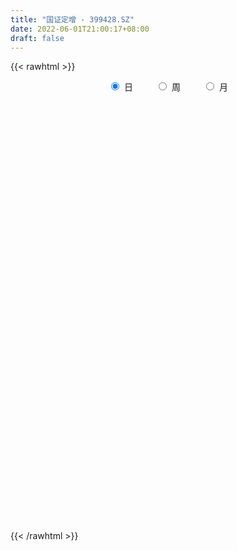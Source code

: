 ```yaml
---
title: "国证定增 - 399428.SZ"
date: 2022-06-01T21:00:17+08:00
draft: false
---
```

{{< rawhtml >}}
    <div style="text-align: center">
        <label style="padding: 1rem;"><input style="margin-right: .5rem" type="radio" name="period" value="D" checked onclick="period_change(this)">日</label>
        <label style="padding: 1rem;"><input style="margin-right: .5rem" type="radio" name="period" value="W" onclick="period_change(this)">周</label>
        <label style="padding: 1rem;"><input style="margin-right: .5rem" type="radio" name="period" value="M" onclick="period_change(this)">月</label>
    </div>
    <div id="chart" style="height: 700px;"></div> 
    <script type="text/javascript">
        const D_v = [33045252.0,33108240.0,35208052.0,36045042.0,36411962.0,44749280.0,36768555.0,37254861.0,34219410.0,30149880.0,33821542.0,34132701.0,32619819.0,28338981.0,39414249.0,47029589.0,34528396.0,34031515.0,34769748.0,48941118.0,40188832.0,36473407.0,36281089.0,34375011.0,36760421.0,36111175.0,36907398.0,34410603.0,35577128.0,30407645.0,32970097.0,41202384.0,37446274.0,46061894.0,40791013.0,50803935.0,50881643.0,58152390.0,51358563.0,54434448.0,44552668.0,36372651.0,45114712.0,40940632.0,56383413.0,51146480.0,54979138.0,48323447.0,42585730.0,44294867.0,47823048.0,44876235.0,39330379.0,38015435.0,39511191.0,41343982.0,42569461.0,42567973.0,41793287.0,45188279.0,37063800.0,39770591.0,37492490.0,39699648.0,36980297.0,38125307.0,40928633.0,36443979.0,40879626.0,41322733.0,49538871.0,47059848.0,53372028.0,46611934.0,43562523.0,40298213.0,40821341.0,55470287.0,43482639.0,43595220.0,37573254.0,38472170.0,32192925.0,36313153.0,33302659.0,28646030.0,34850829.0,37203397.0,36744352.0,25354226.0,27721973.0,22375687.0,24492030.0,23255842.0,26819004.0,23188820.0,21382875.0,24368127.0,23180935.0,23395232.0,25107995.0,26366948.0,26018216.0,24679526.0,25232662.0,26979491.0,27861481.0,27966733.0,29869432.0,31754277.0,25294324.0,27241370.0,31458456.0,27037198.0,24894101.0,28821158.0,29559784.0,27698503.0,29050491.0,32181887.0,27582425.0,30658868.0,33669323.0,35167129.0,31736062.0,32721813.0,27929690.0,28321198.0,28978843.0,29634538.0,30733722.0,28803383.0,29362885.0,32545777.0,30732267.0,26154482.0,33503195.0,33658245.0,33738481.0,27675251.0,29363030.0,28769300.0,30135310.0,28667980.0,23087217.0,28481569.0,32517389.0,31219469.0,26998286.0,25883641.0,26228593.0,28357123.0,25381419.0,32202086.0,32751072.0,26667288.0,28652597.0,26033292.0,26633137.0,26272451.0,25279659.0,27793187.0,32628013.0,32657869.0,29671666.0,30832387.0,27187777.0,22311591.0,25194360.0,19878278.0,23676331.0,23323548.0,21135652.0,21825573.0,23762125.0,24363853.0,24860468.0,21216103.0,20958959.0,19703004.0,25213932.0,19675424.0,21582224.0,23667990.0,27142596.0,36044851.0,24742220.0,23434592.0,24518294.0,21674916.0,22715438.0,24367585.0,23822873.0,29631382.0,32172969.0,29223027.0,27044309.0,22809730.0,28580236.0,30627510.0,31585005.0,22991071.0,26737944.0,25963960.0,26157819.0,22197914.0,22070797.0,21306090.0,22976910.0,22806831.0,22367071.0,20797627.0,21103643.0,20706373.0,20981827.0,22499983.0,20008293.0,19883987.0,18600501.0,22046269.0,19017806.0,19363860.0,21380812.0,23080770.0,18924331.0,23252096.0,22473054.0,24897558.0,22542130.0,23476827.0,21830526.0,18538981.0,16431920.0,21390448.0,29505950.0,19989347.0,16419534.0,17697902.0,18264162.0,17983828.0,22260126.0,24827480.0,22782814.0,26299920.0,20670528.0,22537738.0,22065380.0,21572921.0,26114584.0,22987258.0]
const D_histogram = [0.0,0.4964248433,2.636192446,4.2255236076,6.8691987885,8.5400340316,11.8243871607,14.6464955252,13.9599563726,11.8133738624,10.5264246299,11.131364079,10.3278851032,8.3548751062,8.8366264175,7.6855418386,5.0142802425,-1.2460510818,-2.8825038962,-1.6341323028,0.1667733026,1.2016436968,3.625706693,3.6419146693,3.9164209278,5.5017036256,4.1881143352,4.382707478,0.1451215197,-3.9617364553,-4.058604082,-4.2159801867,-1.3610052962,0.0571301789,2.2322099609,6.2896542773,9.7729360259,9.3060258147,8.7772920595,7.6868190672,5.6289427007,3.4585163304,4.9641360891,7.1846843833,6.0970016852,1.6487988218,-7.4413741348,-17.9934174585,-17.2150547126,-14.2216939481,-8.3169630378,-8.9920289544,-4.7195310701,-3.1911769466,-0.5133502352,2.5602451315,5.5642241829,9.7515034529,13.395488896,12.8282101648,10.8496292176,3.8900969841,-0.6473781766,-3.9889299143,-7.2812154155,-3.9617493567,-0.9979945024,2.2877930621,1.576008634,1.1840863945,2.1752748718,1.7067902717,-1.554355618,0.4710125812,-0.1118660726,2.1906291551,6.4277135522,10.1651826032,12.1107893386,12.1817169149,11.9107891751,9.2974248244,9.3113805585,3.1633275425,-1.8185162757,-3.2172078352,-1.7905446715,-2.7857065999,-11.4953224756,-16.6947552127,-25.8062479582,-26.7970403531,-26.1216696442,-25.9681966062,-30.2365545488,-28.9235452719,-25.4621500867,-22.1357361309,-16.2648773271,-9.3371673368,-3.6812259761,-0.0346516772,0.1510257573,3.9154659396,6.0238125958,5.2077596958,0.9545420756,2.4841911566,4.8691433095,5.1999345552,5.8120578061,8.9767595387,6.7836488112,6.2766095854,8.0145074663,8.1461082432,10.3869679837,13.4895108535,14.8715469739,11.7176593705,12.7485611265,11.9252401414,13.8418145152,17.2098455239,17.3645833495,16.7597123347,14.3245796444,11.3490205416,9.6088710693,8.774448811,8.0179338963,3.7402238332,2.8149760876,-1.6791175626,-7.5801430697,-7.9856693881,-7.3582962156,-6.3543858961,-5.2628325818,-5.7697646694,-6.3224756352,-4.0147448089,-5.5488518659,-11.9183788745,-12.9387644281,-10.3646849509,-9.1157903387,-13.0970354954,-14.3150003385,-12.5067391348,-11.4286493402,-9.3965706074,-6.4801884724,-4.1564644914,-7.2297861613,-7.3492802973,-10.8330542799,-12.034834193,-14.0035215901,-10.3781226657,-10.8575613804,-10.4093257907,-4.3838057772,-2.6448716053,-2.8635600448,-7.7065302485,-14.4793571819,-16.4264223468,-25.9243355857,-29.9054344208,-36.9793581705,-39.1948587797,-34.5829320695,-28.9752503037,-19.7281456093,-12.7600224693,-10.9646946278,-9.9110031459,-4.5315012933,1.4801719795,6.7323195163,11.2142496394,17.1836144491,19.2680232103,26.0867099476,24.1968664021,23.9405693124,24.4908936222,24.8918301989,23.9863658684,19.8933620832,13.1331974432,4.5657497358,-7.3815272503,-15.8935754128,-15.2961867443,-12.9265328316,-16.6790773577,-27.4044933805,-24.611245471,-17.6909723194,-9.9159831989,-0.9570311726,2.7116820699,6.6937378716,5.5648115251,1.217582281,-2.2870163227,-5.7764203729,-2.2731041594,-2.5563094187,-1.5436727969,-1.3439301972,-6.4895651602,-11.2754537084,-21.5542125598,-23.0936065504,-26.1124138627,-24.4772881412,-23.7865923209,-18.7217946987,-12.4526304783,-9.7223684394,-14.7232183283,-18.2283093897,-32.9998677299,-45.4601517502,-40.2364892811,-35.0182532803,-20.8647882277,-6.3838412804,1.771988362,9.6497896764,19.1559994007,27.3684771357,32.9102746151,36.345664603,37.5492476519,39.2913474734,39.8468874525,41.870702614,44.8566110494,47.6876657986,40.2461427959,37.5436447605,36.1130493487,32.6755148295,32.017009654,33.4491831769,33.6441816977]
const D_fast = [0.0,0.6205310541,3.4193467683,6.0650588319,10.4260337098,14.2318774608,20.4723273801,26.956059626,29.7595095664,30.5662705219,31.9109274468,35.2987079157,37.0772002157,37.1929089952,39.8838169108,40.6541177917,39.2364262562,32.6645821614,30.307503373,31.1473418907,32.9899408218,34.3252221401,37.6557118096,38.5823984532,39.8360099436,42.7967185479,42.5301578413,43.8204278536,39.6191222752,34.5218301864,33.4103115392,32.1989403878,34.7136639543,36.1460819741,38.8792142463,44.509072132,50.4355878871,52.2951841295,53.9607733892,54.7920051638,54.1413644724,52.8355671847,55.5822209657,59.5989403557,60.0355080789,55.999504921,45.0489884306,29.9985907424,26.4731898101,25.9111270875,29.7366172383,26.8135440831,29.9061591999,30.6367190869,33.1862082394,36.899864889,41.2948999861,47.9200551193,54.9129127864,57.5526865964,58.2865129536,52.2995049662,47.6001852613,43.2614010451,38.14881169,40.4778404096,43.1920966383,47.0498324683,46.7320501987,46.6361495579,48.1711567531,48.1293697209,44.4796349268,46.6227562712,46.0119110992,48.8620636158,54.7060764009,60.9848411027,65.9581451727,69.0745019777,71.7812715318,71.4922633871,73.8340642608,68.4768431304,63.0403702433,60.837376725,61.8164037209,60.1248151425,48.5413686479,39.1682471076,23.6051923726,15.9151398893,10.0600931872,3.7215170737,-8.1059795061,-14.0238565472,-16.9279988837,-19.1355189606,-17.3308794885,-12.7374613325,-8.0018264657,-4.3639150862,-4.1404812123,0.6028254548,4.2171252601,4.703012284,0.6884301827,2.8391270528,6.4413650331,8.0721399175,10.13727762,15.5461692373,15.0489707126,16.1110838831,19.8526086305,22.0207364682,26.8583382047,33.3332587879,38.4331816518,38.208708891,42.4267509287,44.5847399789,49.9617679815,57.6322603712,62.1281440341,65.713201103,66.8592133238,66.7209093564,67.3829776514,68.7421675959,69.9901361553,66.6474820505,66.4259783268,61.5121052859,53.7160440114,51.314100346,50.1018994646,49.5172133101,49.293058479,47.343685224,45.2103553494,46.5143999735,43.59307995,34.2439582227,29.9888815621,29.9717898016,28.9417368291,21.6862327985,16.8895178708,15.5710942908,13.7920217504,13.4749578313,14.7712928482,16.0559007064,11.1751324962,9.2183182859,3.0262807332,-1.184207728,-6.6537755227,-5.6229072647,-8.8167363246,-10.9708321825,-6.0412636134,-4.9635473428,-5.8981257935,-12.6677285593,-23.0603947882,-29.1140655397,-45.0930626751,-56.5505201154,-72.8692834077,-84.8834987119,-88.917305019,-90.5534358292,-86.2383675371,-82.4602500145,-83.4060958298,-84.8301551344,-80.5835286052,-74.2018123375,-67.2665849216,-59.9810923887,-49.7158239667,-42.8144094029,-29.4740451788,-25.3146721236,-19.5858268853,-12.91277917,-6.2888850435,-1.1977579069,-0.3174211713,-3.7942864505,-11.220296724,-25.0129555226,-37.4983975384,-40.725055556,-41.5870348512,-49.5093487166,-67.0858880845,-70.4454515428,-67.9479214711,-62.6519281503,-53.9322339172,-49.5856001572,-43.9301098875,-43.6678333528,-47.7106670267,-51.787019711,-56.7205288545,-53.7854886808,-54.7077712948,-54.0810528722,-54.2172928218,-60.9853190749,-68.5900710501,-84.2573830415,-91.5701786697,-101.1170894476,-105.6012857614,-110.8572380214,-110.4728890738,-107.316882473,-107.017212544,-115.698867015,-123.7610354237,-146.7825606964,-170.6078826542,-175.4433425055,-178.9796698248,-170.0424018291,-157.1574152019,-148.5585884689,-138.2683397354,-123.973130161,-108.9185331421,-95.1491670089,-82.6273608702,-72.0364659083,-60.4715292184,-49.9542673763,-37.4627765612,-23.2627153635,-8.5097441646,-5.8897314684,0.7936816863,8.3913486117,13.1226927999,20.4684400379,30.262909355,38.8689533002]
const D_slow = [0.0,0.1241062108,0.7831543223,1.8395352242,3.5568349214,5.6918434292,8.6479402194,12.3095641007,15.7995531939,18.7528966595,21.3845028169,24.1673438367,26.7493151125,28.838033889,31.0471904934,32.968575953,34.2221460137,33.9106332432,33.1900072692,32.7814741935,32.8231675191,33.1235784433,34.0300051166,34.9404837839,35.9195890159,37.2950149223,38.3420435061,39.4377203756,39.4740007555,38.4835666417,37.4689156212,36.4149205745,36.0746692505,36.0889517952,36.6470042854,38.2194178547,40.6626518612,42.9891583149,45.1834813297,47.1051860966,48.5124217717,49.3770508543,50.6180848766,52.4142559724,53.9385063937,54.3507060992,52.4903625654,47.9920082008,43.6882445227,40.1328210356,38.0535802762,35.8055730376,34.62569027,33.8278960334,33.6995584746,34.3396197575,35.7306758032,38.1685516664,41.5174238904,44.7244764316,47.436883736,48.4094079821,48.2475634379,47.2503309593,45.4300271055,44.4395897663,44.1900911407,44.7620394062,45.1560415647,45.4520631633,45.9958818813,46.4225794492,46.0339905447,46.15174369,46.1237771719,46.6714344606,48.2783628487,50.8196584995,53.8473558341,56.8927850629,59.8704823566,62.1948385627,64.5226837024,65.313515588,64.858886519,64.0545845602,63.6069483924,62.9105217424,60.0366911235,55.8630023203,49.4114403308,42.7121802425,36.1817628314,29.6897136799,22.1305750427,14.8996887247,8.534151203,3.0002171703,-1.0660021615,-3.4002939957,-4.3206004897,-4.329263409,-4.2915069696,-3.3126404848,-1.8066873358,-0.5047474118,-0.2661118929,0.3549358962,1.5722217236,2.8722053624,4.3252198139,6.5694096986,8.2653219014,9.8344742977,11.8381011643,13.8746282251,16.471370221,19.8437479344,23.5616346779,26.4910495205,29.6781898021,32.6594998375,36.1199534663,40.4224148473,44.7635606846,48.9534887683,52.5346336794,55.3718888148,57.7741065821,59.9677187849,61.972202259,62.9072582173,63.6110022392,63.1912228485,61.2961870811,59.2997697341,57.4601956802,55.8715992062,54.5558910607,53.1134498934,51.5328309846,50.5291447824,49.1419318159,46.1623370973,42.9276459902,40.3364747525,38.0575271678,34.783268294,31.2045182093,28.0778334256,25.2206710906,22.8715284387,21.2514813206,20.2123651978,18.4049186575,16.5675985831,13.8593350132,10.8506264649,7.3497460674,4.755215401,2.0408250559,-0.5615063918,-1.6574578361,-2.3186757374,-3.0345657487,-4.9611983108,-8.5810376063,-12.687643193,-19.1687270894,-26.6450856946,-35.8899252372,-45.6886399322,-54.3343729495,-61.5781855255,-66.5102219278,-69.7002275451,-72.4414012021,-74.9191519885,-76.0520273119,-75.681984317,-73.9989044379,-71.1953420281,-66.8994384158,-62.0824326132,-55.5607551263,-49.5115385258,-43.5263961977,-37.4036727922,-31.1807152424,-25.1841237753,-20.2107832545,-16.9274838937,-15.7860464598,-17.6314282723,-21.6048221255,-25.4288688116,-28.6605020195,-32.830271359,-39.6813947041,-45.8342060718,-50.2569491517,-52.7359449514,-52.9752027446,-52.2972822271,-50.6238477592,-49.2326448779,-48.9282493077,-49.5000033883,-50.9441084816,-51.5123845214,-52.1514618761,-52.5373800753,-52.8733626246,-54.4957539147,-57.3146173418,-62.7031704817,-68.4765721193,-75.004675585,-81.1239976203,-87.0706457005,-91.7510943752,-94.8642519947,-97.2948441046,-100.9756486867,-105.5327260341,-113.7826929665,-125.1477309041,-135.2068532244,-143.9614165444,-149.1776136014,-150.7735739215,-150.330576831,-147.9181294119,-143.1291295617,-136.2870102778,-128.059441624,-118.9730254732,-109.5857135602,-99.7628766919,-89.8011548288,-79.3334791753,-68.1193264129,-56.1974099633,-46.1358742643,-36.7499630742,-27.721700737,-19.5528220296,-11.5485696161,-3.1862738219,5.2247716025]
const D_data = [['2021-05-21', 2913.4237, 2902.8538, 2899.5401, 2917.7201],['2021-05-24', 2896.7132, 2910.6326, 2886.1143, 2910.6326],['2021-05-25', 2907.493, 2939.7119, 2896.4648, 2940.6477],['2021-05-26', 2937.9867, 2945.8779, 2930.9236, 2952.6107],['2021-05-27', 2942.2354, 2975.4276, 2937.7961, 2981.0633],['2021-05-28', 2979.2249, 2981.795, 2971.5242, 2997.8829],['2021-05-31', 2988.8324, 3024.6778, 2984.4587, 3024.6903],['2021-06-01', 3020.3804, 3047.5905, 3009.2028, 3048.0663],['2021-06-02', 3046.4319, 3022.9051, 3013.2558, 3053.3961],['2021-06-03', 3021.04, 3009.7359, 3008.6302, 3046.7951],['2021-06-04', 2996.7104, 3023.0352, 2993.3292, 3037.885],['2021-06-07', 3034.8691, 3056.8557, 3034.8691, 3057.1389],['2021-06-08', 3057.7949, 3050.9202, 3034.6231, 3073.3202],['2021-06-09', 3045.8427, 3040.2001, 3029.7834, 3051.5858],['2021-06-10', 3039.3696, 3078.1094, 3033.8902, 3080.9167],['2021-06-11', 3084.7022, 3067.0348, 3066.9299, 3085.7884],['2021-06-15', 3065.4733, 3047.5053, 3041.4306, 3074.4261],['2021-06-16', 3037.4045, 2984.6515, 2981.2934, 3040.0411],['2021-06-17', 2978.0423, 3024.3151, 2978.0423, 3025.1571],['2021-06-18', 3025.8733, 3062.3226, 3012.9561, 3066.0934],['2021-06-21', 3056.1962, 3081.6221, 3048.0973, 3092.2734],['2021-06-22', 3086.9825, 3084.9767, 3071.4051, 3094.0116],['2021-06-23', 3085.5165, 3118.516, 3079.8925, 3124.8981],['2021-06-24', 3120.4022, 3102.8019, 3099.255, 3121.6594],['2021-06-25', 3100.782, 3114.9272, 3092.3961, 3122.6555],['2021-06-28', 3122.7867, 3145.4204, 3121.5066, 3147.9248],['2021-06-29', 3148.3381, 3119.1143, 3117.8171, 3154.4226],['2021-06-30', 3124.6264, 3143.9825, 3115.0154, 3144.5316],['2021-07-01', 3151.8523, 3084.9039, 3084.8524, 3154.2526],['2021-07-02', 3079.5403, 3067.9284, 3062.94, 3095.1866],['2021-07-05', 3075.052, 3108.9891, 3075.052, 3109.5309],['2021-07-06', 3110.7935, 3109.4933, 3067.397, 3129.5112],['2021-07-07', 3088.7554, 3157.5144, 3078.4147, 3159.7491],['2021-07-08', 3165.8401, 3155.7317, 3148.8509, 3176.993],['2021-07-09', 3135.9879, 3181.0888, 3119.751, 3188.8316],['2021-07-12', 3201.7365, 3230.374, 3195.8168, 3250.0614],['2021-07-13', 3226.7386, 3255.7323, 3218.1108, 3256.3382],['2021-07-14', 3254.1883, 3228.0419, 3222.7379, 3263.6208],['2021-07-15', 3214.5309, 3238.1281, 3184.5421, 3239.7472],['2021-07-16', 3233.3059, 3239.8984, 3227.8863, 3276.5318],['2021-07-19', 3241.3423, 3231.4057, 3218.5063, 3255.6378],['2021-07-20', 3194.2833, 3229.1613, 3188.9535, 3229.3398],['2021-07-21', 3248.3478, 3283.9653, 3246.486, 3288.461],['2021-07-22', 3288.0711, 3315.282, 3265.167, 3318.5936],['2021-07-23', 3316.4442, 3289.8189, 3279.6934, 3328.2752],['2021-07-26', 3282.6115, 3243.5135, 3185.1595, 3291.3524],['2021-07-27', 3248.3186, 3153.8802, 3153.8357, 3276.0809],['2021-07-28', 3112.624, 3079.198, 3007.9457, 3132.0895],['2021-07-29', 3127.0984, 3187.1065, 3121.568, 3194.9236],['2021-07-30', 3177.908, 3218.467, 3162.9616, 3224.394],['2021-08-02', 3215.0092, 3275.6441, 3202.6601, 3275.9089],['2021-08-03', 3259.8555, 3205.6776, 3195.4522, 3275.2405],['2021-08-04', 3194.0009, 3276.985, 3194.0009, 3276.9939],['2021-08-05', 3270.6434, 3260.0415, 3240.9645, 3276.5206],['2021-08-06', 3267.1075, 3289.2027, 3253.2283, 3294.2219],['2021-08-09', 3277.9555, 3315.4573, 3251.8621, 3316.5466],['2021-08-10', 3313.7975, 3339.3502, 3302.0437, 3363.1842],['2021-08-11', 3337.247, 3385.135, 3325.4333, 3390.7122],['2021-08-12', 3381.6791, 3414.5727, 3378.6225, 3424.7205],['2021-08-13', 3402.5387, 3386.829, 3371.4134, 3423.083],['2021-08-16', 3387.6338, 3378.3235, 3362.3422, 3402.2634],['2021-08-17', 3380.4515, 3304.3915, 3295.6683, 3392.4304],['2021-08-18', 3295.5082, 3311.7545, 3288.2626, 3331.0367],['2021-08-19', 3304.2472, 3310.3188, 3265.9639, 3333.5119],['2021-08-20', 3294.4049, 3295.0221, 3257.181, 3322.4766],['2021-08-23', 3312.3976, 3379.8809, 3312.3976, 3383.3594],['2021-08-24', 3387.9869, 3396.8142, 3369.211, 3404.2244],['2021-08-25', 3388.8555, 3424.6861, 3381.8495, 3424.8155],['2021-08-26', 3424.2551, 3389.5354, 3388.8863, 3424.3258],['2021-08-27', 3380.5251, 3398.1303, 3362.6089, 3400.7549],['2021-08-30', 3403.7188, 3424.9769, 3403.7188, 3444.967],['2021-08-31', 3423.4986, 3416.2587, 3381.8894, 3423.4986],['2021-09-01', 3420.4734, 3377.7927, 3331.1852, 3431.5922],['2021-09-02', 3368.3586, 3446.8581, 3365.0933, 3447.187],['2021-09-03', 3452.1886, 3424.8126, 3395.758, 3482.4209],['2021-09-06', 3441.2664, 3473.1138, 3402.9222, 3476.3688],['2021-09-07', 3476.4063, 3525.3604, 3461.039, 3526.8595],['2021-09-08', 3533.1571, 3554.4878, 3526.1581, 3561.5267],['2021-09-09', 3549.2828, 3563.8774, 3535.8025, 3564.2873],['2021-09-10', 3569.9278, 3563.5208, 3535.9986, 3579.9286],['2021-09-13', 3564.1117, 3576.7128, 3547.3276, 3577.5564],['2021-09-14', 3574.9518, 3556.76, 3546.1188, 3607.3644],['2021-09-15', 3549.4135, 3599.1678, 3541.9997, 3607.9494],['2021-09-16', 3604.6079, 3519.5591, 3519.1834, 3609.9085],['2021-09-17', 3510.4503, 3513.807, 3443.2591, 3545.3946],['2021-09-22', 3473.2988, 3548.5906, 3469.3139, 3548.8258],['2021-09-23', 3572.8535, 3591.191, 3571.1174, 3602.1696],['2021-09-24', 3589.0528, 3569.2012, 3561.0991, 3612.2244],['2021-09-27', 3574.3217, 3449.1975, 3414.3167, 3579.3726],['2021-09-28', 3431.6095, 3452.3992, 3425.8743, 3471.0802],['2021-09-29', 3418.9812, 3354.9581, 3347.844, 3435.7875],['2021-09-30', 3373.3941, 3414.7814, 3371.0646, 3418.6022],['2021-10-08', 3464.2981, 3419.1851, 3396.3976, 3470.0973],['2021-10-11', 3421.7215, 3398.6686, 3378.6138, 3423.3079],['2021-10-12', 3394.6314, 3313.188, 3280.1306, 3394.6314],['2021-10-13', 3319.3258, 3354.0081, 3288.9742, 3354.5007],['2021-10-14', 3342.6304, 3373.7212, 3338.02, 3392.878],['2021-10-15', 3369.0129, 3372.1529, 3348.4551, 3382.7304],['2021-10-18', 3368.3494, 3413.7227, 3350.3553, 3413.7227],['2021-10-19', 3409.4421, 3451.1045, 3403.5383, 3454.6202],['2021-10-20', 3435.8962, 3463.5355, 3432.661, 3488.4171],['2021-10-21', 3467.3555, 3461.4855, 3444.9054, 3481.9736],['2021-10-22', 3459.4626, 3427.9335, 3425.1749, 3471.2242],['2021-10-25', 3417.8146, 3484.6083, 3414.774, 3484.6986],['2021-10-26', 3492.0364, 3483.4162, 3471.279, 3508.1966],['2021-10-27', 3476.1168, 3454.612, 3434.772, 3476.1168],['2021-10-28', 3445.5485, 3400.1861, 3390.8119, 3453.3403],['2021-10-29', 3398.1358, 3466.6739, 3384.6763, 3468.9233],['2021-11-01', 3455.6997, 3491.1132, 3453.2725, 3515.2244],['2021-11-02', 3498.0154, 3477.0972, 3442.3583, 3528.4763],['2021-11-03', 3471.7811, 3488.1218, 3451.8889, 3495.5428],['2021-11-04', 3506.9143, 3537.0917, 3501.6526, 3543.6225],['2021-11-05', 3532.6231, 3479.9568, 3479.8921, 3532.6231],['2021-11-08', 3470.4021, 3500.3042, 3470.4021, 3501.5974],['2021-11-09', 3511.0595, 3539.077, 3505.5711, 3539.125],['2021-11-10', 3528.9205, 3532.345, 3473.4874, 3533.0493],['2021-11-11', 3531.342, 3574.8395, 3527.4461, 3577.1684],['2021-11-12', 3572.2001, 3612.332, 3572.2001, 3619.0722],['2021-11-15', 3616.0633, 3617.4321, 3595.9579, 3623.777],['2021-11-16', 3610.9154, 3570.0201, 3565.4848, 3629.3916],['2021-11-17', 3572.6371, 3630.5593, 3572.6371, 3631.0569],['2021-11-18', 3634.599, 3622.245, 3613.4817, 3649.4539],['2021-11-19', 3624.0561, 3674.8246, 3620.7894, 3676.897],['2021-11-22', 3687.8382, 3725.307, 3682.7148, 3726.2325],['2021-11-23', 3718.1307, 3714.5641, 3709.3467, 3732.3735],['2021-11-24', 3711.7309, 3724.2248, 3706.1697, 3734.7746],['2021-11-25', 3724.3305, 3712.7681, 3706.616, 3732.5679],['2021-11-26', 3703.4968, 3709.3302, 3695.3607, 3722.9428],['2021-11-29', 3653.9444, 3728.5196, 3653.9444, 3728.5674],['2021-11-30', 3744.5774, 3748.6817, 3720.5264, 3759.1125],['2021-12-01', 3744.7556, 3760.797, 3731.0219, 3760.797],['2021-12-02', 3757.8006, 3716.6362, 3715.7385, 3762.2641],['2021-12-03', 3720.4352, 3756.2102, 3710.501, 3761.8243],['2021-12-06', 3759.5708, 3706.2762, 3703.3379, 3759.7873],['2021-12-07', 3725.0368, 3665.5957, 3626.4452, 3728.9811],['2021-12-08', 3675.9244, 3719.7278, 3668.6642, 3720.1343],['2021-12-09', 3727.682, 3735.4531, 3721.1673, 3750.8327],['2021-12-10', 3716.4858, 3747.1866, 3710.7854, 3754.4226],['2021-12-13', 3751.9012, 3757.193, 3739.2972, 3767.7334],['2021-12-14', 3746.6966, 3741.9996, 3736.1607, 3757.9621],['2021-12-15', 3741.7277, 3741.1658, 3734.1598, 3763.9357],['2021-12-16', 3751.0561, 3784.9239, 3746.6083, 3785.0245],['2021-12-17', 3781.1843, 3742.1404, 3741.4141, 3781.1843],['2021-12-20', 3740.5872, 3659.8616, 3657.6643, 3750.8243],['2021-12-21', 3659.9338, 3703.2349, 3659.9338, 3703.8929],['2021-12-22', 3719.2311, 3749.0957, 3708.8213, 3751.7765],['2021-12-23', 3734.1009, 3740.6328, 3718.5745, 3751.4755],['2021-12-24', 3739.5881, 3663.931, 3657.5874, 3742.7478],['2021-12-27', 3653.5015, 3678.1582, 3649.1715, 3689.1215],['2021-12-28', 3681.7569, 3711.1542, 3669.0955, 3711.1542],['2021-12-29', 3705.6903, 3704.0255, 3697.4994, 3721.0322],['2021-12-30', 3702.5553, 3719.4942, 3700.8356, 3736.4508],['2021-12-31', 3728.69, 3740.7837, 3727.4483, 3749.662],['2022-01-04', 3757.2714, 3746.2655, 3719.3415, 3766.6967],['2022-01-05', 3739.9244, 3674.7586, 3649.5283, 3739.9244],['2022-01-06', 3654.2742, 3699.7611, 3638.3259, 3706.6641],['2022-01-07', 3697.2198, 3642.6751, 3641.355, 3715.2042],['2022-01-10', 3630.1188, 3651.1406, 3607.0746, 3661.0806],['2022-01-11', 3657.1097, 3623.7595, 3616.7443, 3675.1641],['2022-01-12', 3646.595, 3689.4506, 3644.3897, 3689.4506],['2022-01-13', 3690.036, 3638.4858, 3638.4858, 3690.1785],['2022-01-14', 3620.4128, 3641.5911, 3613.1474, 3665.9338],['2022-01-17', 3650.6604, 3722.9758, 3646.0292, 3725.6177],['2022-01-18', 3713.6995, 3687.2073, 3672.6443, 3719.7278],['2022-01-19', 3668.3004, 3664.1979, 3632.3242, 3682.5697],['2022-01-20', 3664.1948, 3587.6724, 3585.3495, 3668.7442],['2022-01-21', 3571.8466, 3522.0704, 3521.5593, 3586.0622],['2022-01-24', 3504.3758, 3544.9598, 3500.8115, 3565.3207],['2022-01-25', 3531.3802, 3399.9482, 3399.3038, 3549.7],['2022-01-26', 3418.0226, 3406.8155, 3363.6265, 3446.4012],['2022-01-27', 3404.0585, 3306.6981, 3306.1732, 3410.3119],['2022-01-28', 3325.0252, 3305.955, 3259.6604, 3359.5113],['2022-02-07', 3364.6351, 3361.2589, 3349.4198, 3382.035],['2022-02-08', 3357.6323, 3367.6641, 3290.1924, 3367.6641],['2022-02-09', 3361.9904, 3424.8895, 3350.1279, 3426.877],['2022-02-10', 3424.8335, 3417.551, 3393.1609, 3432.199],['2022-02-11', 3397.1962, 3356.8076, 3353.3696, 3406.2664],['2022-02-14', 3329.0331, 3336.3304, 3315.9703, 3377.5959],['2022-02-15', 3344.3786, 3391.4326, 3325.0772, 3392.6443],['2022-02-16', 3409.5899, 3418.2121, 3397.0678, 3432.1569],['2022-02-17', 3413.5567, 3431.8723, 3404.6671, 3458.9238],['2022-02-18', 3412.3547, 3445.4778, 3405.1098, 3446.4473],['2022-02-21', 3454.7356, 3494.0376, 3450.3789, 3494.6131],['2022-02-22', 3481.575, 3472.6299, 3441.6138, 3484.1634],['2022-02-23', 3489.1271, 3565.9628, 3489.0524, 3569.1413],['2022-02-24', 3542.7524, 3482.8715, 3426.2598, 3582.5637],['2022-02-25', 3510.7215, 3510.2193, 3498.4963, 3553.7034],['2022-02-28', 3507.9112, 3534.8073, 3469.532, 3535.3111],['2022-03-01', 3547.1122, 3550.459, 3522.7484, 3566.4899],['2022-03-02', 3533.8405, 3548.3254, 3509.4226, 3552.2466],['2022-03-03', 3559.1661, 3509.1878, 3505.0293, 3563.2587],['2022-03-04', 3488.2511, 3456.9113, 3448.8349, 3512.5248],['2022-03-07', 3444.1328, 3397.4267, 3380.4216, 3444.5139],['2022-03-08', 3394.3768, 3295.857, 3286.2586, 3408.6506],['2022-03-09', 3310.1203, 3271.2334, 3117.8059, 3328.3548],['2022-03-10', 3352.5927, 3348.0529, 3331.8905, 3388.8253],['2022-03-11', 3290.917, 3363.1199, 3255.0946, 3364.9091],['2022-03-14', 3328.3621, 3266.3329, 3266.3329, 3347.7432],['2022-03-15', 3238.4744, 3116.7341, 3116.7341, 3266.6029],['2022-03-16', 3174.4154, 3237.6626, 3058.8362, 3242.639],['2022-03-17', 3276.8485, 3291.903, 3266.6806, 3349.125],['2022-03-18', 3281.3314, 3324.0559, 3275.9195, 3330.3878],['2022-03-21', 3338.1204, 3372.399, 3332.0229, 3389.38],['2022-03-22', 3360.208, 3333.5427, 3323.3627, 3365.5178],['2022-03-23', 3342.6646, 3354.6645, 3323.9093, 3367.8015],['2022-03-24', 3330.3804, 3296.1316, 3280.4755, 3330.3804],['2022-03-25', 3298.6342, 3236.6376, 3236.6376, 3309.4764],['2022-03-28', 3214.9314, 3218.4282, 3183.8099, 3245.2591],['2022-03-29', 3230.7743, 3189.2206, 3178.8725, 3244.9071],['2022-03-30', 3206.5238, 3266.3646, 3195.3706, 3266.3646],['2022-03-31', 3251.2286, 3218.2932, 3210.24, 3251.2286],['2022-04-01', 3192.1436, 3227.3923, 3179.0532, 3231.3971],['2022-04-06', 3218.0974, 3211.8033, 3188.7181, 3219.8838],['2022-04-07', 3194.5231, 3120.554, 3120.554, 3203.4504],['2022-04-08', 3124.34, 3082.9825, 3050.9091, 3128.2241],['2022-04-11', 3065.1023, 2951.4725, 2937.6302, 3065.1023],['2022-04-12', 2947.6781, 3001.64, 2917.7781, 3001.64],['2022-04-13', 2985.593, 2940.7033, 2939.89, 2988.6776],['2022-04-14', 2960.2174, 2963.8097, 2937.5897, 2982.3496],['2022-04-15', 2952.7069, 2926.8779, 2908.4564, 2956.7794],['2022-04-18', 2909.2515, 2967.4802, 2873.7178, 2970.988],['2022-04-19', 2969.7948, 2987.4863, 2967.9848, 3006.4917],['2022-04-20', 2988.1983, 2944.9154, 2933.0416, 2998.0715],['2022-04-21', 2929.4532, 2817.8533, 2806.9605, 2939.6638],['2022-04-22', 2801.0308, 2785.5261, 2765.1377, 2819.8814],['2022-04-25', 2731.4344, 2558.4367, 2557.8196, 2731.4344],['2022-04-26', 2564.6759, 2464.9046, 2458.0622, 2579.1208],['2022-04-27', 2435.9564, 2613.9148, 2415.9437, 2614.8276],['2022-04-28', 2595.2716, 2592.0122, 2563.595, 2635.3186],['2022-04-29', 2612.9849, 2713.2105, 2604.3744, 2722.393],['2022-05-05', 2707.4435, 2762.6645, 2703.0998, 2791.8085],['2022-05-06', 2693.6354, 2721.4569, 2683.2189, 2745.6362],['2022-05-09', 2712.9784, 2744.7771, 2711.0032, 2762.2233],['2022-05-10', 2708.7033, 2803.1602, 2700.2619, 2806.8938],['2022-05-11', 2811.0635, 2833.7705, 2810.0019, 2907.9699],['2022-05-12', 2820.0099, 2842.9619, 2809.2375, 2856.54],['2022-05-13', 2853.5567, 2851.1041, 2818.6968, 2861.4155],['2022-05-16', 2873.0707, 2849.0826, 2837.4818, 2894.2422],['2022-05-17', 2848.6259, 2879.7487, 2822.4437, 2879.7487],['2022-05-18', 2882.8388, 2889.3671, 2872.8491, 2916.1945],['2022-05-19', 2844.3228, 2935.526, 2839.4555, 2935.5976],['2022-05-20', 2949.3248, 2985.4978, 2938.6664, 2985.6518],['2022-05-23', 2994.1668, 3027.6487, 2987.3157, 3028.6259],['2022-05-24', 3028.4904, 2914.3815, 2914.3815, 3039.3231],['2022-05-25', 2919.0127, 2971.5892, 2904.6018, 2971.7334],['2022-05-26', 2979.7263, 3001.3041, 2932.0605, 3017.094],['2022-05-27', 3016.7732, 2987.1937, 2963.8209, 3032.9602],['2022-05-30', 2997.2256, 3034.684, 2973.5554, 3034.684],['2022-05-31', 3046.6451, 3088.243, 3015.071, 3089.945],['2022-06-01', 3075.3585, 3104.2535, 3073.0618, 3114.3881]]
const W_v = [142587543.0,141790966.0,145388894.0,127248676.0,102091488.0,85884070.0,123628105.0,146753373.0,164764972.0,131750625.0,97496404.0,100056757.0,82332435.0,87351006.0,108811528.0,113708054.0,121407863.0,114922598.0,85403985.0,66584738.0,68256091.0,61997854.0,83192471.0,85297252.0,96857977.0,97824970.0,94643396.0,98880937.0,88829991.0,37467396.0,34231347.0,88329387.0,90792889.0,95204764.0,99172866.0,89511875.0,46416725.0,66846285.0,66003337.0,61596893.0,37379881.0,69126682.0,66490477.0,73547695.0,70629775.0,67332219.0,68222335.0,78716491.0,86039951.0,94357245.0,85698711.0,80198699.0,108576504.0,84698108.0,83473687.0,76558320.0,67081268.0,75102964.0,60533766.0,57367692.0,68126894.0,61778380.0,87487935.0,70668601.0,83441243.0,84011332.0,76221227.0,114530634.0,94348040.0,68210276.0,71505852.0,49691607.0,42766723.0,43285668.0,30855169.0,61909503.0,63158325.0,61015528.0,59024028.0,91609450.0,127430369.0,176985221.0,217144785.0,175140088.0,138891146.0,121857775.0,140942573.0,156751998.0,137407097.0,139023652.0,43368525.0,114941729.0,98495511.0,84809906.0,81511903.0,63474679.0,80274665.0,82203664.0,78074780.0,87532072.0,74920550.0,72958613.0,61253829.0,57280237.0,70251765.0,68733850.0,92316960.0,102919084.0,124726984.0,106841112.0,102754628.0,91591367.0,12794628.0,60561797.0,91019016.0,68422537.0,77809199.0,71966236.0,65409780.0,65796483.0,67504211.0,66340788.0,85703439.0,140897560.0,124934685.0,111790503.0,142038996.0,122900464.0,113345831.0,178009191.0,184841250.0,202490151.0,237485523.0,215446569.0,214927517.0,169331936.0,167284063.0,146850555.0,122981486.0,117518133.0,126170924.0,100389024.0,84947857.0,118669781.0,127375200.0,93586467.0,133386927.0,112356321.0,150522850.0,92287728.0,187568631.0,313969452.0,279930934.0,210264314.0,200179347.0,217857989.0,189856913.0,200246929.0,155482512.0,149971085.0,155897333.0,125941699.0,113736585.0,54555856.0,25743119.0,138186387.0,111608432.0,117111905.0,135615416.0,140529963.0,149151353.0,168232484.0,161948194.0,162186542.0,162701182.0,180265211.0,158094532.0,235863793.0,203789340.0,199642721.0,194994149.0,168962257.0,91815220.0,88504738.0,245583365.0,207484109.0,202989043.0,167788847.0,173483020.0,146860124.0,163969508.0,198193799.0,182616670.0,181846858.0,78618975.0,176817947.0,169403612.0,185522576.0,172214248.0,181535339.0,152270777.0,184078760.0,173413949.0,198471662.0,265630979.0,223364076.0,241329662.0,209556288.0,213462982.0,191006826.0,197700278.0,240145204.0,223667700.0,177854161.0,100700256.0,112196238.0,24492030.0,119014668.0,124069326.0,132719893.0,145617859.0,138010744.0,153142994.0,155875892.0,147513371.0,156593966.0,149681372.0,143973624.0,132849062.0,120273043.0,132011726.0,152977712.0,114384108.0,115947671.0,106767422.0,133179881.0,116710825.0,141894560.0,136593552.0,123128434.0,110254529.0,62791843.0,103039033.0,101767579.0,116641665.0,40369507.0,103737199.0,101033498.0,114356380.0,70674763.0]
const W_histogram = [0.0,1.8418224501,4.1298211624,2.2587887191,5.5543399561,8.2939119194,14.9051685155,20.2856613596,23.8018017739,22.4738287991,20.8352032147,20.3420630267,15.0819782125,12.6133313478,5.9081966943,5.6740276439,-2.3958186683,-10.273049056,-13.0839967606,-17.8804324838,-18.9516532806,-19.4042123421,-18.6900125478,-11.9081521207,-7.9288461408,-6.8907004215,-3.1072567485,-13.8312150367,-34.799955282,-40.3892586207,-37.4149763532,-27.8402224598,-13.9777589822,-4.8158292148,-10.7639077112,-4.8812902747,-3.740234842,-2.0923094178,-5.8548481021,-9.0911034634,-10.3676530911,-5.7771719011,-1.669031043,-1.3997720082,-7.7180395538,-11.1453140887,-14.8956343071,-28.6174940438,-35.4994903036,-44.4818510982,-43.4744739956,-39.6932960445,-30.8052475827,-31.9840747372,-27.5926019376,-29.1986447735,-26.7303454323,-24.0864591754,-21.2817153067,-18.8526586187,-11.3578305799,-5.008256314,-15.9081360409,-24.2339979405,-21.7353289588,-12.6591558525,-6.241934749,9.5562997984,13.4852552637,16.5959821738,20.4634508418,20.1185579217,17.0844382037,12.2715992743,11.9954347902,15.3885348551,18.4427209931,18.3849419299,16.0265624022,22.5058941884,35.0575379655,50.3654567346,64.6732461233,75.1094038728,83.5905208636,81.1294866971,86.1925376151,81.900660874,78.3537783161,58.1207125579,37.683795449,15.2829794832,-4.2634665633,-18.8796364765,-25.3399110481,-35.4046778246,-37.4776748977,-31.4450435355,-28.4230352116,-21.8069867551,-21.6018235207,-18.9748810659,-16.3532252429,-16.7703037389,-22.9968172858,-22.9042525652,-16.4107921465,-10.8324562417,2.6418885272,16.0730492946,22.1907501252,18.2386039998,13.4240096558,13.8465827193,10.1962761793,7.7004003703,4.5749268275,2.0793664194,-3.5318483819,-6.6166895519,-8.7625504711,-4.8564197764,-0.0117393208,8.031313951,12.2193121464,19.4900804464,24.770293823,27.605456931,24.4053146662,15.1011946917,13.6844249044,25.899592625,21.979199695,29.3299886653,24.1958638751,11.0207255742,-3.2095294449,-13.0180046408,-16.496802377,-16.4288549239,-19.1625644725,-18.2306990726,-11.8945293862,-9.186726867,-13.7002451502,-14.897954556,-8.6139502017,-4.5214573367,2.5185064385,7.8959116428,18.5152709479,41.9546526866,43.2652771296,38.3447141183,41.4473763723,42.8243103979,40.3626177436,35.7833200211,29.5466318344,22.8934130923,7.1755650971,1.6135586843,-10.2635350815,-17.0345673779,-14.8158086448,-11.9500489066,-15.4668950914,-19.2881950004,-15.9020352654,-13.1204782349,-9.7433061097,-7.9370976351,-3.9496595336,-9.0451690546,-11.3153609875,-11.6838200151,-9.5544380703,-4.4321505513,-3.5130088543,1.827143552,-6.0760542497,-19.9130505781,-21.020783838,-11.06305022,-8.4917494944,-3.0210263476,-6.1439224375,-10.4384824765,-10.3858047322,-9.1313678836,-5.8250092708,-5.8057005809,-3.4604895049,-3.5892244324,-4.4951915495,-1.4689886767,-0.4841800607,4.8472007747,10.2064115825,15.4549629765,17.2151191938,20.3151341329,17.6896800594,21.7939111944,26.3828142497,30.4075290281,26.0590131625,25.6985798603,29.5142169648,23.5908589503,24.2590576712,24.0910746803,30.5021179308,28.6065175429,28.2463913221,15.4133304181,5.5358205852,-5.2665479368,-9.509045725,-10.483337595,-10.958851851,-3.4716449137,4.1621179519,9.6920135044,14.3809747612,14.6966372942,12.4749851274,4.0819184243,2.1471045265,-6.8088905985,-13.4887358865,-25.9193759718,-47.408240721,-56.3028163595,-54.2955108322,-46.9636669474,-44.1054565535,-46.6840958291,-48.936293304,-53.8401422196,-55.0373962153,-62.3491075532,-73.7141788929,-85.9145431803,-93.3973440235,-92.1768566373,-77.607691622,-54.9557796111,-36.7684172819,-14.8867025397]
const W_fast = [0.0,2.3022780627,5.6227320655,4.316396802,9.000533028,13.8135829711,24.1511316961,34.6030398802,44.069630738,48.3601149629,51.9302901822,56.5226657509,55.0330754898,55.7177614621,50.4896759821,51.6740138427,43.0052128634,32.5597202118,26.477773317,17.2112294728,11.4020953558,6.0984832088,2.1401798662,5.9450022631,7.9420967079,7.2575673218,10.2641968076,-3.9175652398,-33.5862943055,-49.2729122994,-55.6523741202,-53.0376758417,-42.6696521097,-34.711679646,-43.3507350702,-38.6884402024,-38.4824434802,-37.3575954104,-42.5838461203,-48.0928773474,-51.9613402479,-48.8151520332,-45.1242689359,-45.204952903,-53.4527303371,-59.6663333942,-67.1405621894,-88.016795437,-103.7736642728,-123.8764878418,-133.7377292382,-139.8798752982,-138.6931387321,-147.8679845708,-150.3746622556,-159.280366285,-163.4946533019,-166.8723818387,-169.3880667968,-171.6721747634,-167.0168043696,-161.9192941822,-176.7962079193,-191.180569304,-194.1157325621,-188.2043484188,-183.3476110027,-165.1603015056,-157.8600322244,-150.6003097708,-141.6169783924,-136.9322318321,-135.6952419991,-137.44018111,-134.7174868965,-127.4772531178,-119.8123867315,-115.2739303122,-113.6256692394,-101.5198639062,-80.2038356376,-52.3045526849,-21.8284517654,7.3850569524,36.7638041591,54.5851416668,81.1963269887,97.379615466,113.4211774871,107.7182898685,96.7023216217,78.1222505267,57.5099378395,38.1738588071,25.3786064735,6.4626702408,-4.9797455567,-6.8083750784,-10.8921255574,-9.7278237896,-14.9231164355,-17.0398942471,-18.5065447348,-23.1161991656,-35.0919170339,-40.7254154546,-38.3346530725,-35.4644312281,-21.3296143275,-3.8801912364,7.7851971254,8.3927020001,6.93411007,10.8183288134,9.7170913182,9.1463156018,7.1645737658,5.1888549626,-1.3053219342,-6.0443354922,-10.3808340292,-7.6888082786,-2.8470626532,7.2038191063,14.4466453384,26.58993375,38.0627205824,47.7992479231,50.7004343248,45.1716130233,47.175949462,65.8660153389,67.4404223327,82.1237084693,83.0385496479,72.6185927405,57.5859553602,44.522979004,36.9199806737,32.8807143957,25.356363729,21.7305543608,25.0930917006,25.504212503,17.5656329323,12.6434348876,16.7739516914,19.7360802222,27.405670607,34.7570537221,50.0052307641,83.9332756744,96.0602193999,100.7258349181,114.1903412652,126.2733528903,133.9023146718,138.2688469546,139.4188167265,138.4889512574,124.5649945366,119.4063777948,104.9634002587,93.9337261177,92.4485326897,92.3267802012,84.9432102436,76.2998615845,75.7105125031,75.2119499749,76.1532955727,75.9752296386,78.9752528567,71.6184510719,66.5194188922,63.2300048608,62.970777288,66.9850271692,67.0259166526,72.822854947,63.4006435828,44.5853846099,38.2224553905,45.4144264535,45.8627898054,50.5782563654,45.9193796661,39.015199008,36.4714255692,35.4430204469,37.293126742,35.8610102867,37.3410989865,36.3150579509,34.2852929464,36.94424865,37.8080122508,44.3511932799,52.2620069833,61.3742991215,67.4382351372,75.6170336095,77.4139995509,86.9667084845,98.1513151022,109.7779121376,111.9441495627,118.0083612255,129.2025525713,129.1769092944,135.909872433,141.7646581123,155.8012308454,161.0572598432,167.758731453,158.7790031535,150.2854484669,138.1664429607,131.5466837412,127.9515574725,124.7363302537,131.3556259626,140.0299183162,147.9828172448,156.2670221918,160.2568440484,161.1539381634,153.7813510665,152.3833133003,141.7250955257,131.6730662661,112.7625821878,79.4216572583,56.4513775299,44.8848053493,40.4757324972,32.3075787527,18.0579155198,3.5716447189,-14.7922397516,-29.7488428011,-52.6478310273,-82.4414470903,-116.1204471727,-146.9525840217,-168.7763107949,-173.6090686851,-164.6961015769,-155.7008435683,-137.540804461]
const W_slow = [0.0,0.4604556125,1.4929109031,2.0576080829,3.4461930719,5.5196710518,9.2459631806,14.3173785205,20.267828964,25.8862861638,31.0950869675,36.1806027242,39.9510972773,43.1044301142,44.5814792878,45.9999861988,45.4010315317,42.8327692677,39.5617700776,35.0916619566,30.3537486365,25.5026955509,20.830192414,17.8531543838,15.8709428486,14.1482677433,13.3714535561,9.9136497969,1.2136609765,-8.8836536787,-18.237397767,-25.197453382,-28.6918931275,-29.8958504312,-32.586827359,-33.8071499277,-34.7422086382,-35.2652859926,-36.7289980182,-39.001773884,-41.5936871568,-43.0379801321,-43.4552378928,-43.8051808949,-45.7346907833,-48.5210193055,-52.2449278823,-59.3993013932,-68.2741739691,-79.3946367437,-90.2632552426,-100.1865792537,-107.8878911494,-115.8839098337,-122.7820603181,-130.0817215114,-136.7643078695,-142.7859226634,-148.1063514901,-152.8195161447,-155.6589737897,-156.9110378682,-160.8880718784,-166.9465713635,-172.3804036032,-175.5451925664,-177.1056762536,-174.716601304,-171.3452874881,-167.1962919446,-162.0804292342,-157.0507897538,-152.7796802028,-149.7117803843,-146.7129216867,-142.8657879729,-138.2551077246,-133.6588722422,-129.6522316416,-124.0257580945,-115.2613736031,-102.6700094195,-86.5016978887,-67.7243469205,-46.8267167045,-26.5443450303,-4.9962106265,15.478954592,35.067399171,49.5975773105,59.0185261728,62.8392710436,61.7734044027,57.0534952836,50.7185175216,41.8673480654,32.497929341,24.6366684571,17.5309096542,12.0791629654,6.6787070853,1.9349868188,-2.1533194919,-6.3458954267,-12.0950997481,-17.8211628894,-21.923860926,-24.6319749865,-23.9715028547,-19.953240531,-14.4055529997,-9.8459019998,-6.4898995858,-3.028253906,-0.4791848612,1.4459152314,2.5896469383,3.1094885432,2.2265264477,0.5723540597,-1.618283558,-2.8323885022,-2.8353233324,-0.8274948446,2.227333192,7.0998533036,13.2924267593,20.1937909921,26.2951196586,30.0704183316,33.4915245576,39.9664227139,45.4612226377,52.793719804,58.8426857728,61.5978671663,60.7954848051,57.5409836449,53.4167830506,49.3095693197,44.5189282015,39.9612534334,36.9876210868,34.6909393701,31.2658780825,27.5413894435,25.3879018931,24.2575375589,24.8871641685,26.8611420792,31.4899598162,41.9786229879,52.7949422703,62.3811207998,72.7429648929,83.4490424924,93.5396969283,102.4855269335,109.8721848921,115.5955381652,117.3894294395,117.7928191105,115.2269353402,110.9682934957,107.2643413345,104.2768291078,100.410105335,95.5880565849,91.6125477685,88.3324282098,85.8966016824,83.9123272736,82.9249123902,80.6636201266,77.8347798797,74.9138248759,72.5252153583,71.4171777205,70.5389255069,70.9957113949,69.4766978325,64.498435188,59.2432392285,56.4774766735,54.3545392999,53.599282713,52.0633021036,49.4536814845,46.8572303014,44.5743883305,43.1181360128,41.6667108676,40.8015884914,39.9042823833,38.7804844959,38.4132373267,38.2921923115,39.5039925052,42.0555954008,45.919336145,50.2231159434,55.3018994766,59.7243194915,65.1727972901,71.7685008525,79.3703831095,85.8851364002,92.3097813652,99.6883356064,105.586050344,111.6508147618,117.6735834319,125.2991129146,132.4507423003,139.5123401309,143.3656727354,144.7496278817,143.4329908975,141.0557294662,138.4348950675,135.6951821047,134.8272708763,135.8678003643,138.2908037404,141.8860474307,145.5602067542,148.6789530361,149.6994326422,150.2362087738,148.5339861242,145.1618021525,138.6819581596,126.8298979793,112.7541938895,99.1803161814,87.4393994446,76.4130353062,64.7420113489,52.5079380229,39.047902468,25.2885534142,9.7012765259,-8.7272681973,-30.2059039924,-53.5552399983,-76.5994541576,-96.0013770631,-109.7403219659,-118.9324262864,-122.6541019213]
const W_data = [['2017-07-21', 2786.1971, 2819.8283, 2662.8397, 2824.5971],['2017-07-28', 2815.9389, 2848.689, 2797.1513, 2856.7714],['2017-08-04', 2847.0134, 2868.0305, 2847.0134, 2904.2256],['2017-08-11', 2866.989, 2819.8463, 2816.6804, 2902.9923],['2017-08-18', 2820.4392, 2892.012, 2820.4392, 2899.7064],['2017-08-25', 2893.1023, 2907.6279, 2865.1834, 2917.1861],['2017-09-01', 2909.0273, 2991.9188, 2909.0273, 2999.0378],['2017-09-08', 2997.429, 3024.8616, 2987.5753, 3041.6771],['2017-09-15', 3020.0314, 3045.8227, 3016.8161, 3082.4006],['2017-09-22', 3041.3526, 3012.9272, 3004.8651, 3077.7478],['2017-09-29', 3004.8679, 3022.4518, 2961.6554, 3023.1113],['2017-10-13', 3055.8926, 3052.3749, 3018.87, 3062.1578],['2017-10-20', 3050.4312, 2996.6728, 2957.2703, 3051.6038],['2017-10-27', 2994.6337, 3027.7476, 2989.872, 3050.653],['2017-11-03', 3025.4112, 2963.4449, 2946.131, 3028.2469],['2017-11-10', 2956.8275, 3036.8515, 2941.7166, 3039.7538],['2017-11-17', 3038.6981, 2923.932, 2921.7289, 3065.0022],['2017-11-24', 2911.4691, 2884.2739, 2853.3219, 2965.9557],['2017-12-01', 2882.0968, 2915.2734, 2838.3655, 2924.7817],['2017-12-08', 2911.7627, 2862.6266, 2801.7972, 2920.555],['2017-12-15', 2861.9712, 2883.2744, 2860.1708, 2894.6591],['2017-12-22', 2880.6948, 2875.4727, 2836.5837, 2886.8206],['2017-12-29', 2880.0988, 2878.8128, 2833.3938, 2886.4794],['2018-01-05', 2877.2959, 2965.6909, 2877.2959, 2973.4344],['2018-01-12', 2968.0449, 2954.2064, 2939.899, 2994.5722],['2018-01-19', 2959.124, 2927.1456, 2876.6048, 2959.2135],['2018-01-26', 2919.832, 2972.5957, 2914.4387, 2984.7189],['2018-02-02', 2969.6171, 2766.7541, 2687.636, 2977.6973],['2018-02-09', 2731.9828, 2533.5609, 2507.9253, 2772.4059],['2018-02-14', 2541.1707, 2623.5092, 2541.1707, 2631.0863],['2018-02-23', 2646.4229, 2690.5641, 2643.2089, 2690.5641],['2018-03-02', 2698.2609, 2778.0463, 2696.2188, 2791.2337],['2018-03-09', 2784.0586, 2874.76, 2780.2211, 2874.948],['2018-03-16', 2885.2596, 2866.5944, 2839.4218, 2915.346],['2018-03-23', 2861.4277, 2675.1802, 2639.8013, 2887.9106],['2018-03-30', 2633.29, 2812.2803, 2602.8445, 2812.3781],['2018-04-04', 2816.6601, 2763.5453, 2757.7117, 2833.5295],['2018-04-13', 2748.8798, 2770.1254, 2722.3907, 2806.0748],['2018-04-20', 2763.3854, 2688.2262, 2668.5148, 2767.8115],['2018-04-27', 2683.1774, 2664.4124, 2628.7442, 2706.0795],['2018-05-04', 2663.645, 2663.1546, 2609.945, 2677.9476],['2018-05-11', 2663.4411, 2733.1651, 2663.4411, 2754.8867],['2018-05-18', 2726.6843, 2741.5593, 2708.2563, 2746.5611],['2018-05-25', 2760.1708, 2697.8518, 2693.8234, 2780.3753],['2018-06-01', 2694.8692, 2588.7946, 2552.3694, 2698.7181],['2018-06-08', 2597.4214, 2584.2715, 2567.9196, 2632.0271],['2018-06-15', 2588.2782, 2543.0794, 2530.8936, 2618.4762],['2018-06-22', 2495.2072, 2345.197, 2279.3154, 2495.7726],['2018-06-29', 2361.7256, 2340.134, 2276.2574, 2368.4035],['2018-07-06', 2338.1304, 2228.0609, 2179.4943, 2345.2238],['2018-07-13', 2228.426, 2284.185, 2188.2596, 2291.611],['2018-07-20', 2285.6044, 2284.9349, 2236.7006, 2305.1558],['2018-07-27', 2277.8207, 2340.1533, 2269.7919, 2368.9145],['2018-08-03', 2338.5682, 2193.6713, 2162.3435, 2345.4626],['2018-08-10', 2185.2571, 2231.2344, 2135.2317, 2231.8106],['2018-08-17', 2199.8296, 2122.7321, 2116.8073, 2234.3378],['2018-08-24', 2121.1897, 2134.6154, 2090.7485, 2155.8673],['2018-08-31', 2139.8135, 2110.3071, 2106.1947, 2184.6739],['2018-09-07', 2108.8293, 2088.1064, 2072.7568, 2136.5939],['2018-09-14', 2089.3766, 2059.9828, 2043.7013, 2089.7891],['2018-09-21', 2049.6531, 2116.2498, 2021.7381, 2116.9117],['2018-09-28', 2105.1855, 2110.5688, 2087.2029, 2127.8753],['2018-10-12', 2071.993, 1850.8799, 1781.1778, 2081.449],['2018-10-19', 1851.8171, 1791.4176, 1719.5317, 1867.7458],['2018-10-26', 1810.8419, 1868.5867, 1793.3605, 1894.3452],['2018-11-02', 1864.0266, 1943.7868, 1812.1463, 1943.7868],['2018-11-09', 1943.0015, 1919.7249, 1917.4374, 1969.5922],['2018-11-16', 1919.2773, 2073.8232, 1917.2139, 2082.5968],['2018-11-23', 2072.2474, 1963.1176, 1957.4423, 2087.0141],['2018-11-30', 1960.3984, 1959.8729, 1916.1267, 2005.4437],['2018-12-07', 2009.6323, 1979.6702, 1970.8385, 2028.9229],['2018-12-14', 1962.8339, 1929.9367, 1928.5848, 1994.4072],['2018-12-21', 1922.8012, 1879.8706, 1864.9088, 1935.2168],['2018-12-28', 1874.7056, 1826.4625, 1815.9247, 1890.7188],['2019-01-04', 1830.1774, 1858.0969, 1793.2414, 1858.0969],['2019-01-11', 1868.8093, 1902.8723, 1864.5838, 1915.8839],['2019-01-18', 1903.4658, 1909.6364, 1886.3714, 1923.4944],['2019-01-25', 1910.9604, 1874.1332, 1873.7278, 1919.5533],['2019-02-01', 1883.2681, 1833.7535, 1772.2796, 1888.4107],['2019-02-15', 1836.3748, 1953.0879, 1836.3748, 1964.2183],['2019-02-22', 1965.8788, 2086.9004, 1965.6064, 2086.9004],['2019-03-01', 2120.3968, 2215.8263, 2113.7283, 2257.898],['2019-03-08', 2240.7627, 2316.3831, 2237.4879, 2445.6129],['2019-03-15', 2330.5593, 2380.1581, 2317.1257, 2474.6555],['2019-03-22', 2382.5951, 2462.5783, 2361.2275, 2473.1992],['2019-03-29', 2422.6265, 2402.6922, 2319.6577, 2475.1762],['2019-04-04', 2419.5946, 2569.0493, 2419.5946, 2579.5459],['2019-04-12', 2592.7308, 2522.158, 2499.3297, 2602.5385],['2019-04-19', 2558.5826, 2578.2188, 2470.6721, 2584.9873],['2019-04-26', 2584.9735, 2365.381, 2363.7834, 2586.7236],['2019-04-30', 2361.3494, 2298.6868, 2259.3671, 2369.2028],['2019-05-10', 2220.357, 2187.7795, 2087.6515, 2221.0509],['2019-05-17', 2163.7963, 2123.0326, 2113.5019, 2208.2108],['2019-05-24', 2123.4549, 2091.2991, 2069.8422, 2168.9584],['2019-05-31', 2089.7649, 2126.2628, 2078.6779, 2170.5665],['2019-06-06', 2130.4717, 2018.4312, 2011.6716, 2135.1293],['2019-06-14', 2020.9732, 2061.6971, 2015.3701, 2114.8836],['2019-06-21', 2062.2906, 2150.4434, 2045.6853, 2162.0096],['2019-06-28', 2154.0804, 2116.2378, 2102.0056, 2156.3516],['2019-07-05', 2158.2771, 2169.3854, 2147.5549, 2188.1219],['2019-07-12', 2158.8818, 2091.4339, 2069.9526, 2159.5866],['2019-07-19', 2087.5384, 2113.7919, 2063.2467, 2144.0547],['2019-07-26', 2113.9093, 2113.7619, 2056.2296, 2116.8153],['2019-08-02', 2108.1813, 2067.7374, 2042.5166, 2136.2952],['2019-08-09', 2061.3407, 1959.5843, 1939.3737, 2074.7083],['2019-08-16', 1965.7101, 2001.5699, 1938.6283, 2015.2672],['2019-08-23', 2016.7045, 2081.0509, 2016.4965, 2096.4295],['2019-08-30', 2034.851, 2088.0741, 2031.3792, 2134.2684],['2019-09-06', 2095.373, 2232.0081, 2095.373, 2247.5015],['2019-09-12', 2251.6633, 2308.8779, 2243.2153, 2314.8714],['2019-09-20', 2316.7764, 2283.1793, 2243.673, 2322.5114],['2019-09-27', 2278.0953, 2177.3362, 2158.8376, 2293.1353],['2019-09-30', 2178.7841, 2154.2841, 2154.2841, 2185.8464],['2019-10-11', 2163.219, 2218.2916, 2135.3072, 2226.107],['2019-10-18', 2240.5666, 2167.8837, 2162.9356, 2263.8836],['2019-10-25', 2163.5174, 2172.9325, 2131.2975, 2182.086],['2019-11-01', 2175.0231, 2155.0024, 2122.0315, 2212.2169],['2019-11-08', 2158.4676, 2150.7224, 2133.5471, 2174.9583],['2019-11-15', 2138.1663, 2089.4589, 2071.6163, 2138.1663],['2019-11-22', 2084.7024, 2093.6476, 2082.0351, 2143.4283],['2019-11-29', 2094.5422, 2084.9669, 2066.9148, 2097.0495],['2019-12-06', 2088.5996, 2159.821, 2077.9532, 2159.9054],['2019-12-13', 2167.0716, 2192.9778, 2156.3867, 2194.3284],['2019-12-20', 2199.104, 2271.0132, 2197.2119, 2312.4423],['2019-12-27', 2259.5075, 2264.1223, 2212.0556, 2307.2495],['2020-01-03', 2250.5678, 2347.276, 2225.1691, 2351.425],['2020-01-10', 2333.4176, 2375.6297, 2327.8525, 2394.4318],['2020-01-17', 2367.8298, 2390.4424, 2353.799, 2421.9295],['2020-01-23', 2387.4213, 2338.0127, 2311.8589, 2434.2069],['2020-02-07', 2122.0396, 2247.4541, 1989.3228, 2251.579],['2020-02-14', 2247.8078, 2333.3339, 2242.6251, 2354.0773],['2020-02-21', 2358.038, 2554.6812, 2357.1888, 2572.9138],['2020-02-28', 2554.6456, 2400.2638, 2398.3259, 2633.5227],['2020-03-06', 2428.0233, 2578.5007, 2415.6678, 2600.4575],['2020-03-13', 2539.0791, 2457.49, 2355.3518, 2597.0288],['2020-03-20', 2480.1408, 2329.746, 2226.0208, 2480.1408],['2020-03-27', 2260.595, 2254.0141, 2176.0969, 2308.1561],['2020-04-03', 2216.4716, 2246.1289, 2172.2435, 2267.8449],['2020-04-10', 2292.1156, 2285.4774, 2277.7598, 2361.6443],['2020-04-17', 2273.0267, 2314.7889, 2243.7155, 2338.4926],['2020-04-24', 2315.5449, 2264.8344, 2256.4204, 2343.3964],['2020-04-30', 2265.2108, 2296.9045, 2151.084, 2303.1295],['2020-05-08', 2274.2837, 2377.7713, 2273.0196, 2386.7963],['2020-05-15', 2387.5541, 2353.4848, 2326.7304, 2392.5606],['2020-05-22', 2353.7724, 2253.5747, 2239.5691, 2369.3715],['2020-05-29', 2247.6025, 2272.349, 2223.519, 2283.8376],['2020-06-05', 2292.9484, 2374.2772, 2292.9484, 2396.8299],['2020-06-12', 2391.3594, 2373.2383, 2323.5901, 2418.2855],['2020-06-19', 2365.2802, 2443.1092, 2356.6294, 2447.9249],['2020-06-24', 2449.3813, 2463.8528, 2446.0499, 2480.1008],['2020-07-03', 2451.7203, 2587.7638, 2440.3549, 2590.2483],['2020-07-10', 2608.7307, 2870.4608, 2608.1544, 2909.969],['2020-07-17', 2879.6589, 2701.2493, 2665.8444, 2993.2747],['2020-07-24', 2734.9521, 2654.3551, 2640.7915, 2825.6186],['2020-07-31', 2666.3326, 2791.7087, 2626.7624, 2817.0379],['2020-08-07', 2817.4818, 2827.2501, 2776.9321, 2893.2725],['2020-08-14', 2818.9901, 2822.2512, 2722.1174, 2868.4728],['2020-08-21', 2827.8401, 2821.1904, 2787.7364, 2911.1965],['2020-08-28', 2832.8838, 2812.4732, 2734.0447, 2861.938],['2020-09-04', 2825.6167, 2809.4393, 2751.4912, 2851.6559],['2020-09-11', 2811.5795, 2663.8093, 2589.7915, 2831.669],['2020-09-18', 2680.1484, 2753.6905, 2676.2025, 2755.1831],['2020-09-25', 2761.1311, 2640.3605, 2626.7197, 2773.3564],['2020-09-30', 2650.9254, 2658.9411, 2627.0262, 2675.8182],['2020-10-09', 2725.1273, 2762.0694, 2719.9764, 2767.1882],['2020-10-16', 2789.8002, 2788.3368, 2769.8973, 2856.8416],['2020-10-23', 2813.9367, 2710.1638, 2704.7479, 2817.2091],['2020-10-30', 2696.8667, 2686.4652, 2671.7636, 2752.7108],['2020-11-06', 2691.5054, 2774.8673, 2681.1441, 2813.1793],['2020-11-13', 2789.733, 2785.2215, 2753.4182, 2855.4649],['2020-11-20', 2791.1163, 2812.6631, 2763.8556, 2814.4623],['2020-11-27', 2818.1658, 2812.0646, 2774.9767, 2872.5754],['2020-12-04', 2820.3183, 2862.2745, 2799.569, 2872.6011],['2020-12-11', 2865.5597, 2751.8694, 2722.1817, 2879.3887],['2020-12-18', 2748.9679, 2770.4349, 2702.5124, 2794.6273],['2020-12-25', 2777.0114, 2788.7823, 2724.1665, 2815.259],['2020-12-31', 2788.9415, 2826.8723, 2730.5946, 2837.1365],['2021-01-08', 2845.7674, 2888.7356, 2838.6624, 2944.0343],['2021-01-15', 2885.2315, 2859.3918, 2811.2121, 2891.7005],['2021-01-22', 2856.885, 2941.2341, 2851.5045, 2970.4969],['2021-01-29', 2931.4909, 2776.589, 2741.6115, 2945.4845],['2021-02-05', 2755.2862, 2642.3231, 2641.882, 2791.0402],['2021-02-10', 2650.5396, 2753.7213, 2626.8174, 2761.2799],['2021-02-19', 2814.188, 2911.8312, 2807.5897, 2912.3233],['2021-02-26', 2931.619, 2853.3041, 2818.4369, 2997.6355],['2021-03-05', 2869.4863, 2914.5641, 2869.4863, 2945.9187],['2021-03-12', 2933.689, 2817.0746, 2719.3236, 2951.6719],['2021-03-19', 2805.9414, 2782.8425, 2769.5113, 2829.6102],['2021-03-26', 2786.4371, 2824.337, 2757.4686, 2865.0335],['2021-04-02', 2826.9571, 2841.6389, 2789.5077, 2851.8757],['2021-04-09', 2855.3963, 2879.995, 2850.5104, 2928.1746],['2021-04-16', 2873.3597, 2849.1993, 2799.0217, 2874.641],['2021-04-23', 2853.3661, 2886.9417, 2853.3661, 2934.8633],['2021-04-30', 2888.3459, 2864.8774, 2833.1668, 2919.9629],['2021-05-07', 2869.6992, 2854.6979, 2851.3991, 2888.6584],['2021-05-14', 2849.876, 2912.8629, 2820.9441, 2913.1715],['2021-05-21', 2905.7648, 2902.8538, 2895.5705, 2938.6865],['2021-05-28', 2896.7132, 2981.795, 2886.1143, 2997.8829],['2021-06-04', 2988.8324, 3023.0352, 2984.4587, 3053.3961],['2021-06-11', 3034.8691, 3067.0348, 3029.7834, 3085.7884],['2021-06-18', 3065.4733, 3062.3226, 2978.0423, 3074.4261],['2021-06-25', 3056.1962, 3114.9272, 3048.0973, 3124.8981],['2021-07-02', 3122.7867, 3067.9284, 3062.94, 3154.4226],['2021-07-09', 3075.052, 3181.0888, 3067.397, 3188.8316],['2021-07-16', 3201.7365, 3239.8984, 3184.5421, 3276.5318],['2021-07-23', 3241.3423, 3289.8189, 3188.9535, 3328.2752],['2021-07-30', 3282.6115, 3218.467, 3007.9457, 3291.3524],['2021-08-06', 3215.0092, 3289.2027, 3194.0009, 3294.2219],['2021-08-13', 3277.9555, 3386.829, 3251.8621, 3424.7205],['2021-08-20', 3387.6338, 3295.0221, 3257.181, 3402.2634],['2021-08-27', 3312.3976, 3398.1303, 3312.3976, 3424.8155],['2021-09-03', 3403.7188, 3424.8126, 3331.1852, 3482.4209],['2021-09-10', 3441.2664, 3563.5208, 3402.9222, 3579.9286],['2021-09-17', 3564.1117, 3513.807, 3443.2591, 3609.9085],['2021-09-24', 3473.2988, 3569.2012, 3469.3139, 3612.2244],['2021-09-30', 3574.3217, 3414.7814, 3347.844, 3579.3726],['2021-10-08', 3464.2981, 3419.1851, 3396.3976, 3470.0973],['2021-10-15', 3421.7215, 3372.1529, 3280.1306, 3423.3079],['2021-10-22', 3368.3494, 3427.9335, 3350.3553, 3488.4171],['2021-10-29', 3417.8146, 3466.6739, 3384.6763, 3508.1966],['2021-11-05', 3455.6997, 3479.9568, 3442.3583, 3543.6225],['2021-11-12', 3470.4021, 3612.332, 3470.4021, 3619.0722],['2021-11-19', 3616.0633, 3674.8246, 3565.4848, 3676.897],['2021-11-26', 3687.8382, 3709.3302, 3682.7148, 3734.7746],['2021-12-03', 3653.9444, 3756.2102, 3653.9444, 3762.2641],['2021-12-10', 3759.5708, 3747.1866, 3626.4452, 3759.7873],['2021-12-17', 3751.9012, 3742.1404, 3734.1598, 3785.0245],['2021-12-24', 3740.5872, 3663.931, 3657.5874, 3751.7765],['2021-12-31', 3653.5015, 3740.7837, 3649.1715, 3749.662],['2022-01-07', 3757.2714, 3642.6751, 3638.3259, 3766.6967],['2022-01-14', 3630.1188, 3641.5911, 3607.0746, 3690.1785],['2022-01-21', 3650.6604, 3522.0704, 3521.5593, 3725.6177],['2022-01-28', 3504.3758, 3305.955, 3259.6604, 3565.3207],['2022-02-11', 3364.6351, 3356.8076, 3290.1924, 3432.199],['2022-02-18', 3329.0331, 3445.4778, 3315.9703, 3458.9238],['2022-02-25', 3454.7356, 3510.2193, 3426.2598, 3582.5637],['2022-03-04', 3507.9112, 3456.9113, 3448.8349, 3566.4899],['2022-03-11', 3444.1328, 3363.1199, 3117.8059, 3444.5139],['2022-03-18', 3328.3621, 3324.0559, 3058.8362, 3349.125],['2022-03-25', 3338.1204, 3236.6376, 3236.6376, 3389.38],['2022-04-01', 3214.9314, 3227.3923, 3178.8725, 3266.3646],['2022-04-08', 3218.0974, 3082.9825, 3050.9091, 3219.8838],['2022-04-15', 3065.1023, 2926.8779, 2908.4564, 3065.1023],['2022-04-22', 2909.2515, 2785.5261, 2765.1377, 3006.4917],['2022-04-29', 2731.4344, 2713.2105, 2415.9437, 2731.4344],['2022-05-06', 2707.4435, 2721.4569, 2683.2189, 2791.8085],['2022-05-13', 2712.9784, 2851.1041, 2700.2619, 2907.9699],['2022-05-20', 2873.0707, 2985.4978, 2822.4437, 2985.6518],['2022-05-27', 2994.1668, 2987.1937, 2904.6018, 3039.3231],['2022-06-02', 2997.2256, 3104.2535, 2973.5554, 3114.3881]]
const M_v = [248779174.75,1888226475.870000124,2090600234.7800002098,2307148553.0,1962665454.0800001621,1172967504.6199998856,943626459.4299999475,571025462.5299998522,678301260.7000000477,784233498.0900001526,616342069.879999876,488378900.7999999523,359098722.1399999857,555754627.0199998617,427693886.7999999523,366344258.6399999261,408384615.090000093,539214456.7599999905,585936017.7899998426,311398986.0000000596,281062491.8700000048,569628009.0,356656771.0,218692151.0,281708281.0,333492085.0,387633824.0,359853397.0,349178202.0,543485679.0,515348273.0,574956418.0,314199566.0,487946681.0,291879133.0,433014172.0,257305648.0,406725227.0,240863240.0,305721880.0,311763626.0,399939878.0,355805628.0,247806732.0,287757451.0,391161837.0,207249850.0,262255173.0,385158543.0,677607671.0,617493845.0,379759049.0,304027788.0,329135873.0,359031087.0,438708719.0,284718552.0,283770707.0,470157327.0,437794939.0,802826115.0,827395995.0,553504212.0,424579305.0,546019758.0,1134446746.0,795007498.0,568539403.0,392649843.0,627284722.0,791440155.0,834290003.0,594865580.0,840076264.0,785155714.0,647131665.0,760759745.0,994781152.0,908325093.0,757964840.0,400295917.0,651260870.0,671998014.0,519646589.0,379329566.0,584349681.0,405037747.0,407184089.0,22987258.0]
const M_histogram = [0.0,35.2698529915,89.6643945319,167.2664996073,175.6883449809,130.8015403109,65.3735349689,11.331349349,5.8921297542,21.8512317042,34.9138045335,-20.7908533786,-56.4800274583,-55.5991341074,-55.610386328,-56.9888564285,-51.9801612828,-45.2509268422,-29.8322363541,-20.960347534,-9.7064633955,1.9005235141,0.8916700581,-3.3058916398,1.5517750252,1.8578658302,-5.1651677314,-21.2556243383,-23.9570749308,-16.0444147711,-6.4407805078,2.8270841166,6.2877395759,1.5594123901,-3.7475507262,-8.1758083803,-18.6536784869,-20.8385396669,-31.06303298,-40.6046382188,-61.1773915394,-72.5756523347,-89.1224307482,-94.6445327189,-107.7961865988,-104.355642984,-104.3829187404,-100.6954112853,-65.0289734075,-24.9005567981,-3.5488104429,0.5565621787,3.9996877137,6.6585362713,8.5126262606,14.9490667859,18.5638512395,17.9484834119,30.9513407678,41.9834003243,51.8816493624,44.2575743668,43.7571366162,40.4754110572,51.2409765055,74.9869135667,87.6176449929,81.6162578608,75.4599356691,75.6687679696,72.5080922915,63.1345381045,58.3190940445,48.3837548376,42.7896247054,46.3711505592,52.8260201189,57.7627492777,69.2266703906,71.3060876433,70.6378881531,82.806986659,83.694485841,50.0278964051,38.7088791418,7.0980138223,-47.6244802765,-57.6888102038,-62.015140027]
const M_fast = [0.0,44.0873162393,120.8979564127,240.31668639,292.6606180088,280.4741984165,231.3895768168,180.1802285341,176.2140413778,197.6359512539,219.4269752166,158.5246039598,108.7154230155,95.6965328396,81.7826840369,66.1569998293,58.1706546543,53.5871573844,61.547788784,65.1795907205,74.0068590102,86.0889767983,85.3030408568,80.279006249,85.5246166702,86.2951739328,77.9808484384,56.576485747,47.8857664218,51.7873228887,59.780762025,69.7553976785,74.7879880318,70.4495139435,64.2056631457,57.7334533965,42.5921636682,35.1976675714,17.2074160134,-2.4853487802,-38.3524499856,-67.8946238646,-106.7220099651,-135.9052451155,-176.0059456451,-198.6543127763,-224.7773182179,-246.2636635841,-226.8544690581,-192.9511916482,-172.4866479037,-168.2421347375,-163.7990872741,-159.4756046486,-155.4933580942,-145.3196508724,-137.0639036089,-133.1921505836,-112.4514580358,-90.9235483981,-68.0548870194,-64.6145684233,-54.1757220198,-47.3385948146,-23.76278524,18.729880213,53.2650228874,67.6677002204,80.3763619461,99.5023862389,114.4687336337,120.8788139728,130.643143424,132.8037429265,137.9070189706,153.0813324642,172.7427070536,192.1201235318,220.8907122424,240.796651406,257.787923954,290.6587691247,312.4698897669,291.3102744323,289.6684769544,259.8321150905,193.2035009225,168.7169684443,148.8868536144]
const M_slow = [0.0,8.8174632479,31.2335618808,73.0501867827,116.9722730279,149.6726581056,166.0160418478,168.8488791851,170.3219116236,175.7847195497,184.5131706831,179.3154573384,165.1954504738,151.295666947,137.393070365,123.1458562578,110.1508159371,98.8380842266,91.3800251381,86.1399382546,83.7133224057,84.1884532842,84.4113707987,83.5848978888,83.9728416451,84.4373081026,83.1460161698,77.8321100852,71.8428413525,67.8317376598,66.2215425328,66.9283135619,68.5002484559,68.8901015534,67.9532138719,65.9092617768,61.2458421551,56.0362072384,48.2704489934,38.1192894386,22.8249415538,4.6810284701,-17.5995792169,-41.2607123966,-68.2097590463,-94.2986697923,-120.3943994774,-145.5682522988,-161.8254956506,-168.0506348502,-168.9378374609,-168.7986969162,-167.7987749878,-166.1341409199,-164.0059843548,-160.2687176583,-155.6277548484,-151.1406339955,-143.4027988035,-132.9069487224,-119.9365363818,-108.8721427901,-97.9328586361,-87.8140058718,-75.0037617454,-56.2570333537,-34.3526221055,-13.9485576403,4.916426277,23.8336182694,41.9606413422,57.7442758683,72.3240493795,84.4199880889,95.1173942652,106.710181905,119.9166869347,134.3573742542,151.6640418518,169.4905637626,187.1500358009,207.8517824657,228.7754039259,241.2823780272,250.9595978126,252.7341012682,240.8279811991,226.4057786481,210.9019936414]
const M_data = [['2015-02-27', 2164.8608, 2231.7, 2161.4744, 2232.538],['2015-03-31', 2252.139, 2784.366, 2246.711, 2812.787],['2015-04-30', 2787.767, 3320.54, 2787.498, 3356.869],['2015-05-29', 3335.727, 4080.42, 3088.401, 4362.642],['2015-06-30', 4128.157, 3598.057, 3128.914, 4790.53],['2015-07-31', 3557.172, 2973.008, 2408.19, 3691.873],['2015-08-31', 2928.269, 2517.453, 2300.465, 3563.886],['2015-09-30', 2483.594, 2390.644, 2180.476, 2553.991],['2015-10-30', 2482.223, 2869.614, 2466.037, 2946.955],['2015-11-30', 2789.23, 3202.28, 2774.981, 3412.254],['2015-12-31', 3197.911, 3293.286, 3104.034, 3392.925],['2016-01-29', 3282.601, 2347.159, 2247.057, 3284.786],['2016-02-29', 2337.02, 2343.56, 2261.203, 2679.237],['2016-03-31', 2349.665, 2685.087, 2317.609, 2709.659],['2016-04-29', 2673.335, 2652.202, 2591.847, 2821.354],['2016-05-31', 2655.114, 2604.66, 2436.473, 2752.995],['2016-06-30', 2605.743, 2667.463, 2496.198, 2675.819],['2016-07-29', 2671.182, 2696.753, 2646.141, 2833.777],['2016-08-31', 2683.089, 2849.217, 2628.677, 2920.495],['2016-09-30', 2844.659, 2825.352, 2765.131, 2874.103],['2016-10-31', 2830.612, 2909.65, 2817.902, 2954.436],['2016-11-30', 2910.539, 2984.984, 2889.205, 3049.197],['2016-12-30', 2986.85, 2868.7665, 2821.318, 3006.996],['2017-01-26', 2873.7822, 2825.6918, 2662.7629, 2945.3152],['2017-02-28', 2825.6883, 2952.2609, 2800.8593, 2963.3317],['2017-03-31', 2950.7128, 2922.6188, 2907.9389, 3018.2292],['2017-04-28', 2951.2228, 2823.1527, 2741.5441, 3084.9006],['2017-05-31', 2818.8278, 2647.6324, 2541.3643, 2828.5987],['2017-06-30', 2640.206, 2756.9918, 2558.8576, 2760.1676],['2017-07-31', 2759.583, 2898.0967, 2662.8397, 2898.5977],['2017-08-31', 2893.1733, 2967.3795, 2816.6804, 2967.602],['2017-09-29', 2967.1818, 3022.4518, 2961.6554, 3082.4006],['2017-10-31', 3055.8926, 2997.5388, 2952.3846, 3062.1578],['2017-11-30', 2999.0921, 2904.4097, 2838.3655, 3065.0022],['2017-12-29', 2899.7182, 2878.8128, 2801.7972, 2920.555],['2018-01-31', 2877.2959, 2868.1748, 2855.7027, 2994.5722],['2018-02-28', 2857.051, 2750.1819, 2507.9253, 2865.0617],['2018-03-30', 2731.4181, 2812.2803, 2602.8445, 2915.346],['2018-04-27', 2816.6601, 2664.4124, 2628.7442, 2833.5295],['2018-05-31', 2663.645, 2596.6977, 2552.3694, 2780.3753],['2018-06-29', 2592.3253, 2340.134, 2276.2574, 2632.0271],['2018-07-31', 2338.1304, 2316.589, 2179.4943, 2368.9145],['2018-08-31', 2320.3668, 2110.3071, 2090.7485, 2330.4621],['2018-09-28', 2108.8293, 2110.5688, 2021.7381, 2136.5939],['2018-10-31', 2071.993, 1875.0839, 1719.5317, 2081.449],['2018-11-30', 1888.2765, 1959.8729, 1883.9732, 2087.0141],['2018-12-28', 2009.6323, 1826.4625, 1815.9247, 2028.9229],['2019-01-31', 1830.1774, 1781.57, 1772.2796, 1923.4944],['2019-02-28', 1789.5781, 2200.7242, 1789.5781, 2257.898],['2019-03-29', 2210.8724, 2402.6922, 2183.2535, 2475.1762],['2019-04-30', 2419.5946, 2298.6868, 2259.3671, 2602.5385],['2019-05-31', 2220.357, 2126.2628, 2069.8422, 2221.0509],['2019-06-28', 2130.4717, 2116.2378, 2011.6716, 2162.0096],['2019-07-31', 2158.2771, 2103.3988, 2056.2296, 2188.1219],['2019-08-30', 2092.9259, 2088.0741, 1938.6283, 2134.2684],['2019-09-30', 2095.373, 2154.2841, 2095.373, 2322.5114],['2019-10-31', 2163.219, 2137.0955, 2131.2975, 2263.8836],['2019-11-29', 2127.1313, 2084.9669, 2066.9148, 2174.9583],['2019-12-31', 2088.5996, 2287.9127, 2077.9532, 2312.4423],['2020-01-23', 2305.9105, 2338.0127, 2299.4844, 2434.2069],['2020-02-28', 2122.0396, 2400.2638, 1989.3228, 2633.5227],['2020-03-31', 2428.0233, 2209.0656, 2172.2435, 2600.4575],['2020-04-30', 2203.747, 2296.9045, 2151.084, 2361.6443],['2020-05-29', 2274.2837, 2272.349, 2223.519, 2392.5606],['2020-06-30', 2292.9484, 2493.9756, 2292.9484, 2499.6219],['2020-07-31', 2501.789, 2791.7087, 2468.2489, 2993.2747],['2020-08-31', 2817.4818, 2809.9684, 2722.1174, 2911.1965],['2020-09-30', 2805.1338, 2658.9411, 2589.7915, 2851.6559],['2020-10-30', 2725.1273, 2686.4652, 2671.7636, 2856.8416],['2020-11-30', 2691.5054, 2812.8887, 2681.1441, 2872.5754],['2020-12-31', 2805.2601, 2826.8723, 2702.5124, 2879.3887],['2021-01-29', 2845.7674, 2776.589, 2741.6115, 2970.4969],['2021-02-26', 2755.2862, 2853.3041, 2626.8174, 2997.6355],['2021-03-31', 2869.4863, 2803.1524, 2719.3236, 2951.6719],['2021-04-30', 2800.0271, 2864.8774, 2796.4186, 2934.8633],['2021-05-31', 2869.6992, 3024.6778, 2820.9441, 3024.6903],['2021-06-30', 3020.3804, 3143.9825, 2978.0423, 3154.4226],['2021-07-30', 3151.8523, 3218.467, 3007.9457, 3328.2752],['2021-08-31', 3215.0092, 3416.2587, 3194.0009, 3444.967],['2021-09-30', 3420.4734, 3414.7814, 3331.1852, 3612.2244],['2021-10-29', 3464.2981, 3466.6739, 3280.1306, 3508.1966],['2021-11-30', 3455.6997, 3748.6817, 3442.3583, 3759.1125],['2021-12-31', 3744.7556, 3740.7837, 3626.4452, 3785.0245],['2022-01-28', 3757.2714, 3305.955, 3259.6604, 3766.6967],['2022-02-28', 3364.6351, 3534.8073, 3290.1924, 3582.5637],['2022-03-31', 3547.1122, 3218.2932, 3058.8362, 3566.4899],['2022-04-29', 3192.1436, 2713.2105, 2415.9437, 3231.3971],['2022-05-31', 2707.4435, 3088.243, 2683.2189, 3089.945],['2022-06-30', 3075.3585, 3104.2535, 3073.0618, 3114.3881]]
        const D_a = [null,2886.1143,null,null,null,null,null,null,null,null,null,null,null,null,null,null,null,null,null,null,null,null,null,null,null,null,null,null,null,null,null,null,null,null,null,null,null,null,null,null,null,null,null,null,3328.2752,null,null,null,null,null,null,null,3194.0009,null,null,null,null,null,3424.7205,null,null,null,null,null,3257.181,null,null,null,null,null,null,null,null,null,null,null,null,null,null,null,null,null,null,null,null,null,null,3612.2244,null,null,null,null,null,null,3280.1306,null,null,null,null,null,null,null,null,null,null,null,null,null,null,null,null,3543.6225,null,null,null,3473.4874,null,null,null,null,null,null,null,null,null,null,null,null,null,null,null,null,null,null,null,null,null,null,null,null,null,3785.0245,null,null,null,null,null,null,3649.1715,null,null,null,null,3766.6967,null,null,null,3607.0746,null,null,null,null,3725.6177,null,null,null,null,null,null,null,null,3259.6604,null,null,null,null,null,null,null,null,null,null,null,null,null,3582.5637,null,null,null,null,null,null,null,null,null,null,null,null,null,3058.8362,null,null,null,null,3367.8015,null,null,null,null,null,null,null,null,null,null,null,null,null,null,null,null,null,null,null,null,null,null,2415.9437,null,null,null,null,null,null,2907.9699,null,null,null,2822.4437,null,null,null,null,3039.3231,null,null,null,null,null,null]
const W_a = [null,null,null,null,null,null,null,null,3082.4006,null,null,null,null,null,null,null,null,null,null,2801.7972,null,null,null,null,null,null,2984.7189,null,null,null,null,null,null,null,null,2602.8445,null,null,null,null,null,null,null,2780.3753,null,null,null,null,null,null,null,null,null,null,null,null,null,null,null,null,null,null,null,1719.5317,null,null,null,null,2087.0141,null,null,null,null,null,null,null,null,null,1772.2796,null,null,null,null,null,null,null,null,2602.5385,null,null,null,null,null,null,null,null,null,null,null,null,null,null,null,null,null,1938.6283,null,null,null,null,2322.5114,null,null,null,null,null,null,null,null,null,2066.9148,null,null,null,null,null,null,null,null,null,null,null,2633.5227,null,null,null,null,null,null,null,null,2151.084,null,null,null,null,null,null,null,null,null,null,2993.2747,null,null,null,null,null,null,null,2589.7915,null,null,null,null,null,null,null,null,null,null,null,null,null,null,null,null,null,null,null,null,null,null,null,2997.6355,null,null,null,null,null,null,2799.0217,null,null,null,null,null,null,null,null,null,null,null,null,null,null,null,null,null,null,null,null,null,null,null,null,null,null,null,null,null,null,null,null,null,null,3785.0245,null,null,null,null,null,null,null,null,null,null,null,null,null,null,null,null,null,2415.9437,null,null,null,null,null]
const M_a = [null,null,null,null,4790.53,null,null,null,null,null,null,2247.057,null,null,null,null,null,null,null,null,null,null,null,null,null,null,3084.9006,null,null,null,null,null,null,null,null,null,null,null,null,null,null,null,null,null,1719.5317,null,null,null,null,null,2602.5385,null,null,null,1938.6283,null,null,null,null,null,null,null,null,null,null,null,null,null,null,null,null,null,null,null,null,null,null,null,null,null,null,null,3785.0245,null,null,null,2415.9437,null,null]
        const D_b = [[{ coord: ['2021-05-24', 3328.2752] }, { coord: ['2021-10-12', 3194.0009] }],[{ coord: ['2021-12-16', 3766.6967] }, { coord: ['2022-01-17', 3649.1715] }],[{ coord: ['2022-01-28', 3367.8015] }, { coord: ['2022-03-23', 3259.6604] }],[{ coord: ['2022-04-27', 2907.9699] }, { coord: ['2022-05-24', 2822.4437] }]]
const W_b = [[{ coord: ['2017-09-15', 2984.7189] }, { coord: ['2018-03-30', 2801.7972] }],[{ coord: ['2018-10-19', 2087.0141] }, { coord: ['2019-11-29', 1772.2796] }],[{ coord: ['2020-02-28', 2633.5227] }, { coord: ['2020-09-11', 2589.7915] }],[{ coord: ['2021-02-26', 2997.6355] }, { coord: ['2022-04-29', 2799.0217] }]]
const M_b = [[{ coord: ['2015-06-30', 3084.9006] }, { coord: ['2021-12-31', 2247.057] }]]
    </script>
{{< /rawhtml >}}